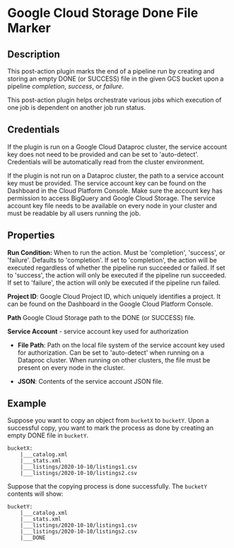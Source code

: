 # Google Cloud Storage Done File Marker

Description
-----------
This post-action plugin marks the end of a pipeline run by creating and storing an empty DONE (or SUCCESS) file in the 
given GCS bucket upon a pipeline *completion*, *success*, or *failure*.

This post-action plugin helps orchestrate various jobs which execution of one job is dependent on another job run 
status.

Credentials
-----------
If the plugin is run on a Google Cloud Dataproc cluster, the service account key does not need to be
provided and can be set to 'auto-detect'.
Credentials will be automatically read from the cluster environment.

If the plugin is not run on a Dataproc cluster, the path to a service account key must be provided.
The service account key can be found on the Dashboard in the Cloud Platform Console.
Make sure the account key has permission to access BigQuery and Google Cloud Storage.
The service account key file needs to be available on every node in your cluster and
must be readable by all users running the job.

Properties
----------
**Run Condition:** When to run the action. Must be 'completion', 'success', or 'failure'. Defaults to 'completion'.
If set to 'completion', the action will be executed regardless of whether the pipeline run succeeded or failed.
If set to 'success', the action will only be executed if the pipeline run succeeded.
If set to 'failure', the action will only be executed if the pipeline run failed.

**Project ID**: Google Cloud Project ID, which uniquely identifies a project.
It can be found on the Dashboard in the Google Cloud Platform Console.

**Path** Google Cloud Storage path to the DONE (or SUCCESS) file.

**Service Account**  - service account key used for authorization

* **File Path**: Path on the local file system of the service account key used for
authorization. Can be set to 'auto-detect' when running on a Dataproc cluster.
When running on other clusters, the file must be present on every node in the cluster.

* **JSON**: Contents of the service account JSON file.

Example
-------
Suppose you want to copy an object from `bucketX` to `bucketY`. Upon a successful copy, you want to mark the process as 
done by creating an empty DONE file in `bucketY`.  

```
bucketX:
    |___catalog.xml
    |___stats.xml
    |___listings/2020-10-10/listings1.csv
    |___listings/2020-10-10/listings2.csv
```  

Suppose that the copying process is done successfully. The `bucketY` contents will show:

```
bucketY:
    |___catalog.xml
    |___stats.xml
    |___listings/2020-10-10/listings1.csv
    |___listings/2020-10-10/listings2.csv
    |___DONE
```  
